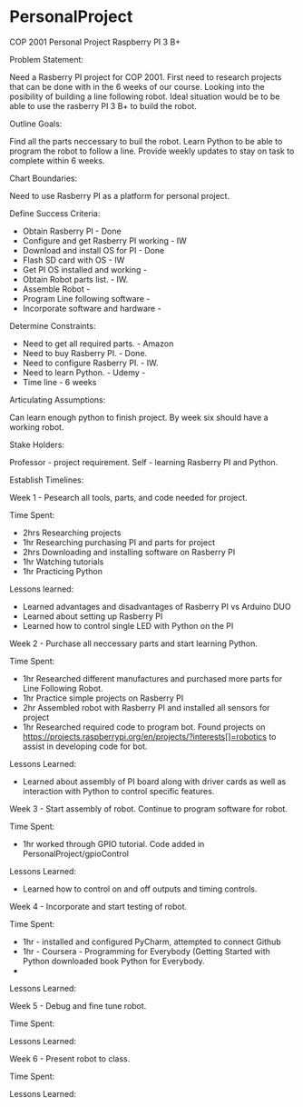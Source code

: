 # PersonalProject
COP 2001 Personal Project Raspberry PI 3 B+

Problem Statement:

Need a Rasberry PI project for COP 2001.
First need to research projects that can be done with in the 6 weeks of our course.
Looking into the posibility of building a line following robot.
Ideal situation would be to be able to use the rasberry PI 3 B+ to build the robot.

Outline Goals:

Find all the parts neccessary to buil the robot.
Learn Python to be able to program the robot to follow a line.
Provide weekly updates to stay on task to complete within 6 weeks.

Chart Boundaries:

Need to use Rasberry PI as a platform for personal project.

Define Success Criteria:

- Obtain Rasberry PI - Done
- Configure and get Rasberry PI working - IW
- Download and install OS for PI - Done
- Flash SD card with OS - IW
- Get PI OS installed and working - 
- Obtain Robot parts list. - IW.
- Assemble Robot - 
- Program Line following software - 
- Incorporate software and hardware - 

Determine Constraints:

- Need to get all required parts. - Amazon
- Need to buy Rasberry PI. - Done.
- Need to configure Rasberry PI. - IW.
- Need to learn Python. - Udemy - 
- Time line - 6 weeks

Articulating Assumptions:

Can learn enough python to finish project.
By week six should have a working robot.

Stake Holders:

Professor - project requirement.
Self - learning Rasberry PI and Python.

Establish Timelines:

Week 1 - Pesearch all tools, parts, and code needed for project.

  Time Spent: 
  
  - 2hrs  Researching projects
  - 1hr   Researching purchasing PI and parts for project
  - 2hrs  Downloading and installing software on Rasberry PI
  - 1hr   Watching tutorials
  - 1hr   Practicing Python
  
  Lessons learned:
  - Learned advantages and disadvantages of Rasberry PI vs Arduino DUO
  - Learned about setting up Rasberry PI
  - Learned how to control single LED with Python on the PI    

Week 2 - Purchase all neccessary parts and start learning Python.

  Time Spent:
  
  - 1hr   Researched different manufactures and purchased more parts for Line Following Robot.
  - 1hr   Practice simple projects on Rasberry PI 
  - 2hr   Assembled robot with Rasberry PI and installed all sensors for project
  - 1hr   Researched required code to program bot. Found projects on https://projects.raspberrypi.org/en/projects/?interests[]=robotics to assist in developing code for bot.
  
  Lessons Learned:
  
  - Learned about assembly of PI board along with driver cards as well as interaction with Python to control specific features.
  

Week 3 - Start assembly of robot. Continue to program software for robot.

  Time Spent:
  - 1hr worked through GPIO tutorial. Code added in PersonalProject/gpioControl
  
  Lessons Learned:
  - Learned how to control on and off outputs and timing controls.

Week 4 - Incorporate and start testing of robot.

  Time Spent: 
  - 1hr - installed and configured PyCharm, attempted to connect Github
  - 1hr - Coursera - Programming for Everybody (Getting Started with Python
    downloaded book Python for Everybody.
  - 
  
  Lessons Learned:

Week 5 - Debug and fine tune robot.

  Time Spent:
  
  Lessons Learned:

Week 6 - Present robot to class.

  Time Spent:
  
  Lessons Learned:

